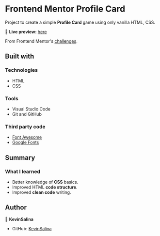 # Frontend Mentor Profile Card

Project to create a simple **Profile Card** game using only vanilla HTML, CSS.

🔗 **Live preview:** [here](https://frontendmentor-profilecard-kappa.vercel.app/)

From Frontend Mentor's [challenges](https://www.frontendmentor.io/challenges/profile-card-component-cfArpWshJ/hub/profile-card-yPEGXJWao).

## Built with

### Technologies

* HTML
* CSS

### Tools

* Visual Studio Code
* Git and GitHub

### Third party code

* [Font Awesome](https://fontawesome.com/)
* [Google Fonts](https://fonts.google.com/)

## Summary

### What I learned

* Better knowledge of **CSS** basics.
* Improved HTML **code structure**.
* Improved **clean code** writing.

## Author

👤 **KevinSalina**
* GitHub: [KevinSalina](https://github.com/KevinSalina)
